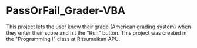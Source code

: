 # PassOrFail_Grader-VBA
This project lets the user know their grade (American grading system) when they enter their score and hit the "Run" button. This project was created in the "Programming I" class at Ritsumeikan APU.
